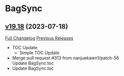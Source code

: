 # BagSync

## [v19.18](https://github.com/Xruptor/BagSync/tree/v19.18) (2023-07-18)
[Full Changelog](https://github.com/Xruptor/BagSync/compare/v19.17...v19.18) [Previous Releases](https://github.com/Xruptor/BagSync/releases)

- TOC Update  
    * Simple TOC Update  
- Merge pull request #313 from nanjuekaien1/patch-56  
    Update BagSync.toc  
- Update BagSync.toc  
